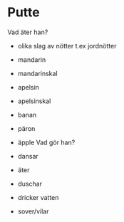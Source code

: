 # Putte

Vad äter han?

- olika slag av nötter t.ex jordnötter
- mandarin
- mandarinskal
- apelsin
- apelsinskal
- banan
- päron
- äpple 
Vad gör han?

- dansar
- äter
- duschar
- dricker vatten
- sover/vilar